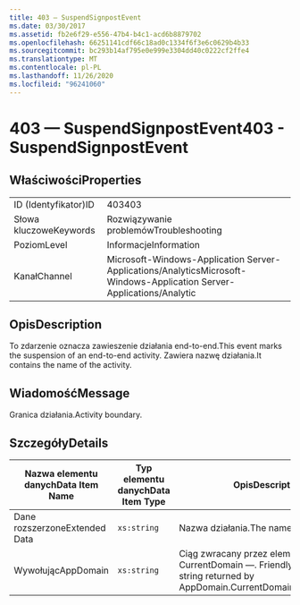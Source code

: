 ```yaml
---
title: 403 — SuspendSignpostEvent
ms.date: 03/30/2017
ms.assetid: fb2e6f29-e556-47b4-b4c1-acd6b8879702
ms.openlocfilehash: 66251141cdf66c18ad0c1334f6f3e6c0629b4b33
ms.sourcegitcommit: bc293b14af795e0e999e3304dd40c0222cf2ffe4
ms.translationtype: MT
ms.contentlocale: pl-PL
ms.lasthandoff: 11/26/2020
ms.locfileid: "96241060"
---
```

# <a name="403---suspendsignpostevent"></a><span data-ttu-id="7dce6-102">403 — SuspendSignpostEvent</span><span class="sxs-lookup"><span data-stu-id="7dce6-102">403 - SuspendSignpostEvent</span></span>

## <a name="properties"></a><span data-ttu-id="7dce6-103">Właściwości</span><span class="sxs-lookup"><span data-stu-id="7dce6-103">Properties</span></span>  
  
|||  
|-|-|  
|<span data-ttu-id="7dce6-104">ID (Identyfikator)</span><span class="sxs-lookup"><span data-stu-id="7dce6-104">ID</span></span>|<span data-ttu-id="7dce6-105">403</span><span class="sxs-lookup"><span data-stu-id="7dce6-105">403</span></span>|  
|<span data-ttu-id="7dce6-106">Słowa kluczowe</span><span class="sxs-lookup"><span data-stu-id="7dce6-106">Keywords</span></span>|<span data-ttu-id="7dce6-107">Rozwiązywanie problemów</span><span class="sxs-lookup"><span data-stu-id="7dce6-107">Troubleshooting</span></span>|  
|<span data-ttu-id="7dce6-108">Poziom</span><span class="sxs-lookup"><span data-stu-id="7dce6-108">Level</span></span>|<span data-ttu-id="7dce6-109">Informacje</span><span class="sxs-lookup"><span data-stu-id="7dce6-109">Information</span></span>|  
|<span data-ttu-id="7dce6-110">Kanał</span><span class="sxs-lookup"><span data-stu-id="7dce6-110">Channel</span></span>|<span data-ttu-id="7dce6-111">Microsoft-Windows-Application Server-Applications/Analytics</span><span class="sxs-lookup"><span data-stu-id="7dce6-111">Microsoft-Windows-Application Server-Applications/Analytic</span></span>|  
  
## <a name="description"></a><span data-ttu-id="7dce6-112">Opis</span><span class="sxs-lookup"><span data-stu-id="7dce6-112">Description</span></span>  

 <span data-ttu-id="7dce6-113">To zdarzenie oznacza zawieszenie działania end-to-end.</span><span class="sxs-lookup"><span data-stu-id="7dce6-113">This event marks the suspension of an end-to-end activity.</span></span> <span data-ttu-id="7dce6-114">Zawiera nazwę działania.</span><span class="sxs-lookup"><span data-stu-id="7dce6-114">It contains the name of the activity.</span></span>  
  
## <a name="message"></a><span data-ttu-id="7dce6-115">Wiadomość</span><span class="sxs-lookup"><span data-stu-id="7dce6-115">Message</span></span>  

 <span data-ttu-id="7dce6-116">Granica działania.</span><span class="sxs-lookup"><span data-stu-id="7dce6-116">Activity boundary.</span></span>  
  
## <a name="details"></a><span data-ttu-id="7dce6-117">Szczegóły</span><span class="sxs-lookup"><span data-stu-id="7dce6-117">Details</span></span>  
  
|<span data-ttu-id="7dce6-118">Nazwa elementu danych</span><span class="sxs-lookup"><span data-stu-id="7dce6-118">Data Item Name</span></span>|<span data-ttu-id="7dce6-119">Typ elementu danych</span><span class="sxs-lookup"><span data-stu-id="7dce6-119">Data Item Type</span></span>|<span data-ttu-id="7dce6-120">Opis</span><span class="sxs-lookup"><span data-stu-id="7dce6-120">Description</span></span>|  
|--------------------|--------------------|-----------------|  
|<span data-ttu-id="7dce6-121">Dane rozszerzone</span><span class="sxs-lookup"><span data-stu-id="7dce6-121">Extended Data</span></span>|`xs:string`|<span data-ttu-id="7dce6-122">Nazwa działania.</span><span class="sxs-lookup"><span data-stu-id="7dce6-122">The name of the activity.</span></span>|  
|<span data-ttu-id="7dce6-123">Wywołując</span><span class="sxs-lookup"><span data-stu-id="7dce6-123">AppDomain</span></span>|`xs:string`|<span data-ttu-id="7dce6-124">Ciąg zwracany przez element AppDomain. CurrentDomain —. FriendlyName.</span><span class="sxs-lookup"><span data-stu-id="7dce6-124">The string returned by AppDomain.CurrentDomain.FriendlyName.</span></span>|
